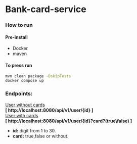 # Bank-card-service

### How to run
#### Pre-install
- Docker
- maven

#### To press run
```bash
mvn clean package -DskipTests
docker compose up
```

### Endpoints:  
[User without cards](http://localhost:8080/api/v1/user/1)  
__[ http://localhost:8080/api/v1/user/{id} ]__  
[User with cards](http://localhost:8080/api/v1/user/1?card=true)  
__[ http://localhost:8080/api/v1/user/{id}?card?(true\false) ]__  

- __id:__ digit from 1 to 30.
- __card:__ true,false or without.
